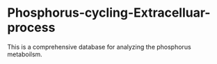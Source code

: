 # Phosphorus-cycling-Extracelluar-process
This is a comprehensive database for analyzing the phosphorus metaboilsm.
